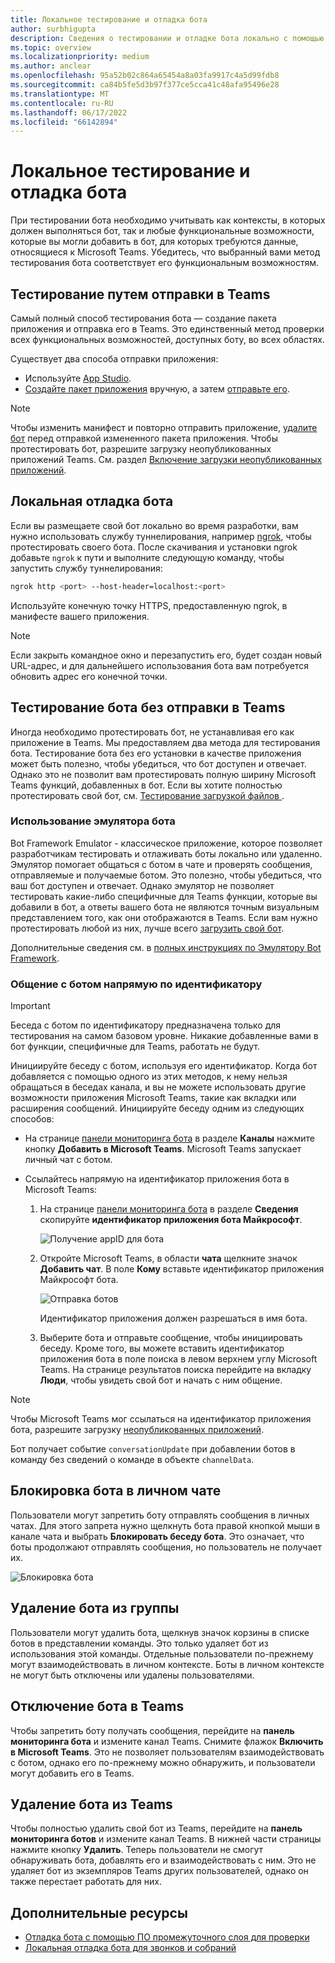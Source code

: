 ```yaml
---
title: Локальное тестирование и отладка бота
author: surbhigupta
description: Сведения о тестировании и отладке бота локально с помощью интегрированной среды разработки в Teams с помощью загрузки неопубликованных приложений и т. д.
ms.topic: overview
ms.localizationpriority: medium
ms.author: anclear
ms.openlocfilehash: 95a52b02c864a65454a8a03fa9917c4a5d99fdb8
ms.sourcegitcommit: ca84b5fe5d3b97f377ce5cca41c48afa95496e28
ms.translationtype: MT
ms.contentlocale: ru-RU
ms.lasthandoff: 06/17/2022
ms.locfileid: "66142894"
---
```

# <a name="test-and-debug-your-bot-locally"></a>Локальное тестирование и отладка бота

При тестировании бота необходимо учитывать как контексты, в которых должен выполняться бот, так и любые функциональные возможности, которые вы могли добавить в бот, для которых требуются данные, относящиеся к Microsoft Teams. Убедитесь, что выбранный вами метод тестирования бота соответствует его функциональным возможностям.

## <a name="test-by-uploading-to-teams"></a>Тестирование путем отправки в Teams

Самый полный способ тестирования бота — создание пакета приложения и отправка его в Teams. Это единственный метод проверки всех функциональных возможностей, доступных боту, во всех областях.

Существует два способа отправки приложения:

* Используйте [App Studio](~/concepts/build-and-test/app-studio-overview.md).
* [Создайте пакет приложения](~/concepts/build-and-test/apps-package.md) вручную, а затем [отправьте его](~/concepts/deploy-and-publish/apps-upload.md).

> [!NOTE]
> Чтобы изменить манифест и повторно отправить приложение, [удалите бот](#delete-a-bot-from-teams) перед отправкой измененного пакета приложения.
> Чтобы протестировать бот, разрешите загрузку неопубликованных приложений Teams. См. раздел [Включение загрузки неопубликованных приложений](/microsoftteams/platform/concepts/build-and-test/prepare-your-o365-tenant#enable-custom-teams-apps-and-turn-on-custom-app-uploading).

## <a name="debug-your-bot-locally"></a>Локальная отладка бота

Если вы размещаете свой бот локально во время разработки, вам нужно использовать службу туннелирования, например [ngrok](https://ngrok.com/), чтобы протестировать своего бота. После скачивания и установки ngrok добавьте `ngrok` к пути и выполните следующую команду, чтобы запустить службу туннелирования:

```bash
ngrok http <port> --host-header=localhost:<port>
```

Используйте конечную точку HTTPS, предоставленную ngrok, в манифесте вашего приложения.

> [!NOTE]
> Если закрыть командное окно и перезапустить его, будет создан новый URL-адрес, и для дальнейшего использования бота вам потребуется обновить адрес его конечной точки.

## <a name="test-your-bot-without-uploading-to-teams"></a>Тестирование бота без отправки в Teams

Иногда необходимо протестировать бот, не устанавливая его как приложение в Teams. Мы предоставляем два метода для тестирования бота. Тестирование бота без его установки в качестве приложения может быть полезно, чтобы убедиться, что бот доступен и отвечает. Однако это не позволит вам протестировать полную ширину Microsoft Teams функций, добавленных в бот. Если вы хотите полностью протестировать свой бот, см. [Тестирование загрузкой файлов ](#test-by-uploading-to-teams).

### <a name="use-the-bot-emulator"></a>Использование эмулятора бота

Bot Framework Emulator - классическое приложение, которое позволяет разработчикам тестировать и отлаживать боты локально или удаленно. Эмулятор помогает общаться с ботом в чате и проверять сообщения, отправляемые и получаемые ботом. Это полезно, чтобы убедиться, что ваш бот доступен и отвечает. Однако эмулятор не позволяет тестировать какие-либо специфичные для Teams функции, которые вы добавили в бот, а ответы вашего бота не являются точным визуальным представлением того, как они отображаются в Teams. Если вам нужно протестировать любой из них, лучше всего [загрузить свой бот](#test-by-uploading-to-teams).

Дополнительные сведения см. в [полных инструкциях по Эмулятору Bot Framework](/azure/bot-service/bot-service-debug-emulator?view=azure-bot-service-4.0&preserve-view=true).

### <a name="talk-to-your-bot-directly-by-id"></a>Общение с ботом напрямую по идентификатору

> [!Important]
> Беседа с ботом по идентификатору предназначена только для тестирования на самом базовом уровне. Никакие добавленные вами в бот функции, специфичные для Teams, работать не будут.

Инициируйте беседу с ботом, используя его идентификатор. Когда бот добавляется с помощью одного из этих методов, к нему нельзя обращаться в беседах канала, и вы не можете использовать другие возможности приложения Microsoft Teams, такие как вкладки или расширения сообщений. Инициируйте беседу одним из следующих способов:

* На странице [панели мониторинга бота](https://dev.botframework.com/bots) в разделе **Каналы** нажмите кнопку **Добавить в Microsoft Teams**. Microsoft Teams запускает личный чат с ботом.

* Ссылайтесь напрямую на идентификатор приложения бота в Microsoft Teams:
   1. На странице [панели мониторинга бота](https://dev.botframework.com/bots) в разделе **Сведения** скопируйте **идентификатор приложения бота Майкрософт**.
  
      ![Получение appID для бота](~/assets/images/bots_appid_botframework.png)
  
   2. Откройте Microsoft Teams, в области **чата** щелкните значок **Добавить чат**. В поле **Кому** вставьте идентификатор приложения Майкрософт бота.
  
      ![Отправка ботов](~/assets/images/bots_uploading.png)

      Идентификатор приложения должен разрешаться в имя бота.

   3. Выберите бота и отправьте сообщение, чтобы инициировать беседу.
      Кроме того, вы можете вставить идентификатор приложения бота в поле поиска в левом верхнем углу Microsoft Teams. На странице результатов поиска перейдите на вкладку **Люди**, чтобы увидеть свой бот и начать с ним общение.

> [!Note]
> Чтобы Microsoft Teams мог ссылаться на идентификатор приложения бота, разрешите загрузку [неопубликованных приложений](/microsoftteams/platform/concepts/build-and-test/prepare-your-o365-tenant#enable-custom-teams-apps-and-turn-on-custom-app-uploading).

Бот получает событие `conversationUpdate` при добавлении ботов в команду без сведений о команде в объекте `channelData`.

## <a name="block-a-bot-in-personal-chat"></a>Блокировка бота в личном чате

Пользователи могут запретить боту отправлять сообщения в личных чатах. Для этого запрета нужно щелкнуть бота правой кнопкой мыши в канале чата и выбрать **Блокировать беседу бота**. Это означает, что боты продолжают отправлять сообщения, но пользователь не получает их.

![Блокировка бота](~/assets/images/bots/botdisable.png)

## <a name="remove-a-bot-from-a-team"></a>Удаление бота из группы

Пользователи могут удалить бота, щелкнув значок корзины в списке ботов в представлении команды. Это только удаляет бот из использования этой команды. Отдельные пользователи по-прежнему могут взаимодействовать в личном контексте. Боты в личном контексте не могут быть отключены или удалены пользователями.

## <a name="disable-a-bot-in-teams"></a>Отключение бота в Teams

Чтобы запретить боту получать сообщения, перейдите на **панель мониторинга бота** и измените канал Teams. Снимите флажок **Включить в Microsoft Teams**. Это не позволяет пользователям взаимодействовать с ботом, однако его по-прежнему можно обнаружить, и пользователи могут добавить его в Teams.

## <a name="delete-a-bot-from-teams"></a>Удаление бота из Teams

Чтобы полностью удалить свой бот из Teams, перейдите на **панель мониторинга ботов** и измените канал Teams. В нижней части страницы нажмите кнопку **Удалить**. Теперь пользователи не смогут обнаруживать бота, добавлять его и взаимодействовать с ним. Это не удаляет бот из экземпляров Teams других пользователей, однако он также перестает работать для них.

## <a name="see-also"></a>Дополнительные ресурсы

* [Отладка бота с помощью ПО промежуточного слоя для проверки](/azure/bot-service/bot-service-debug-inspection-middleware)
* [Локальная отладка бота для звонков и собраний](~/bots/calls-and-meetings/debugging-local-testing-calling-meeting-bots.md)
